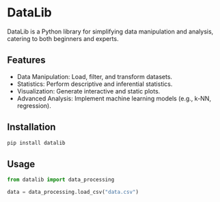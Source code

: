 # DataLib

DataLib is a Python library for simplifying data manipulation and analysis, catering to both beginners and experts.

## Features
- Data Manipulation: Load, filter, and transform datasets.
- Statistics: Perform descriptive and inferential statistics.
- Visualization: Generate interactive and static plots.
- Advanced Analysis: Implement machine learning models (e.g., k-NN, regression).

## Installation
```bash
pip install datalib
```

## Usage
```python
from datalib import data_processing

data = data_processing.load_csv("data.csv")
```
